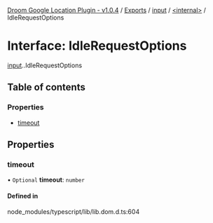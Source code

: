 [Droom Google Location Plugin - v1.0.4](../README.md) / [Exports](../modules.md) / [input](../modules/input.md) / [<internal\>](../modules/input._internal_.md) / IdleRequestOptions

# Interface: IdleRequestOptions

[input](../modules/input.md).[<internal>](../modules/input._internal_.md).IdleRequestOptions

## Table of contents

### Properties

- [timeout](input._internal_.IdleRequestOptions.md#timeout)

## Properties

### timeout

• `Optional` **timeout**: `number`

#### Defined in

node_modules/typescript/lib/lib.dom.d.ts:604
